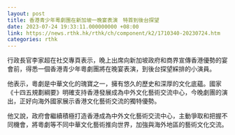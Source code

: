 ```yaml
---
layout: post
title: 香港青少年粵劇團在新加坡一晚宴表演　特首到後台探望
date: 2023-07-24 19:33:11.000000000 +08:00
link: https://news.rthk.hk/rthk/ch/component/k2/1710340-20230724.htm
categories: rthk
---
```


行政長官李家超在社交專頁表示，晚上出席向新加坡政府和商界宣傳香港優勢的宴會前，得悉一個香港青少年粵劇團將在晚宴表演，到後台探望綵排的小演員。

他表示，粵劇是中華文化的瑰寶之一，擁有悠久的歷史和深厚的文化底蘊。國家《十四五規劃綱要》明確支持香港發展成為中外文化藝術交流中心，今晚劇團的演出，正好向海外國家展示香港文化藝術交流的獨特優勢。

他又說，政府會繼續積極打造香港成為中外文化藝術交流中心，主動爭取和把握不同機會，將粵劇等不同中華文化藝術推向世界，加強與海外地區的藝術文化交流。
